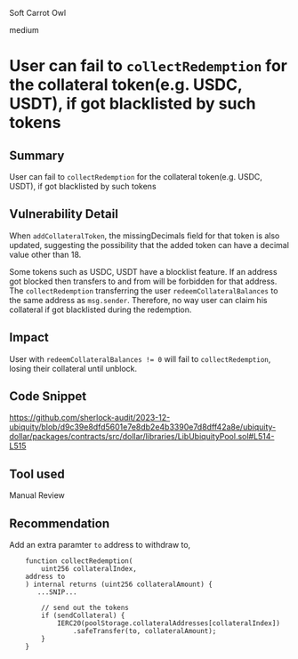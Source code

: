 Soft Carrot Owl

medium

# User can fail to `collectRedemption` for the collateral token(e.g. USDC, USDT), if got blacklisted by such tokens

## Summary
User can fail to `collectRedemption` for the collateral token(e.g. USDC, USDT), if got blacklisted by such tokens 
## Vulnerability Detail
When `addCollateralToken`, the missingDecimals field for that token is also updated, suggesting the possibility that the added token can have a decimal value other than 18.

Some tokens such as USDC, USDT have a blocklist feature. If an address got blocked then transfers to and from will be forbidden for that address. The `collectRedemption` transferring the user `redeemCollateralBalances` to the same address as `msg.sender`. Therefore, no way user can claim his collateral if got blacklisted during the redemption. 

## Impact
User with `redeemCollateralBalances != 0` will fail to `collectRedemption`, losing their collateral until unblock.

## Code Snippet
https://github.com/sherlock-audit/2023-12-ubiquity/blob/d9c39e8dfd5601e7e8db2e4b3390e7d8dff42a8e/ubiquity-dollar/packages/contracts/src/dollar/libraries/LibUbiquityPool.sol#L514-L515
## Tool used

Manual Review

## Recommendation
Add an extra paramter `to` address to withdraw to, 
```solidity
    function collectRedemption(
        uint256 collateralIndex,
	address to
    ) internal returns (uint256 collateralAmount) {
       ...SNIP...

        // send out the tokens
        if (sendCollateral) {
            IERC20(poolStorage.collateralAddresses[collateralIndex])
                .safeTransfer(to, collateralAmount);
        }
    }
```